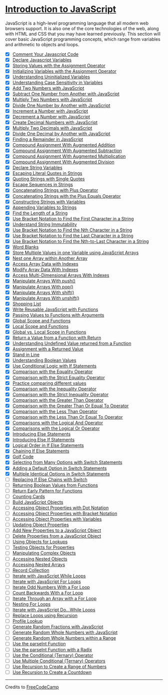 # [Introduction to JavaScript](https://learn.freecodecamp.org/javascript-algorithms-and-data-structures/basic-javascript/)

JavaScript is a high-level programming language that all modern web browsers support. It is also one of the core technologies of the web, along with HTML and CSS that you may have learned previously. This section will cover basic JavaScript programming concepts, which range from variables and arithmetic to objects and loops.

- [x] [Comment Your Javascript Code](001-comment-your-javascript-code.js)
- [x] [Declare Javascript Variables](002-declare-javascript-variables.js)
- [x] [Storing Values with the Assignment Operator](003-storing-values-with-the-assignment-operator.js)
- [x] [Initializing Variables with the Assignment Operator](004-initializing-variables-with-the-assignment-operator.js)
- [x] [Understanding Uninitialized Variables](005-understanding-uninitialized-variables.js)
- [x] [Understanding Case Sensitivity in Variables](006-understanding-case-sensitivity-in-variables.js)
- [x] [Add Two Numbers with JavaScript](007-add-two-numbers-with-javascript.js)
- [x] [Subtract One Number from Another with JavaScript](008-subtract-one-number-from-another-with-javascript.js)
- [x] [Multiply Two Numbers with JavaScript](009-multiply-two-numbers-with-javascript.js)
- [x] [Divide One Number by Another with JavaScript](010-divide-one-number-by-another-with-javascript.js)
- [x] [Increment a Number with JavaScript](011-increment-a-number-with-javascript.js)
- [x] [Decrement a Number with JavaScript](012-decrement-a-number-with-javascript.js)
- [x] [Create Decimal Numbers with JavaScript](013-create-decimal-numbers-with-javascript.js)
- [x] [Multiply Two Decimals with JavaScript](014-multiply-two-decimals-with-javascript.js)
- [x] [Divide One Decimal by Another with JavaScript](015-divide-one-decimal-by-another-with-javascript.js)
- [x] [Finding a Remainder in JavaScript](016-finding-a-remainder-in-javascript.js)
- [x] [Compound Assignment With Augmented Addition](017-compound-assignment-with-augmented-addition.js)
- [x] [Compound Assignment With Augmented Subtraction](018-compound-assignment-with-augmented-subtraction.js)
- [x] [Compound Assignment With Augmented Multiplication](019-compound-assignment-with-augmented-multiplication.js)
- [x] [Compound Assignment With Augmented Division](020-compound-assignment-with-augmented-division.js)
- [x] [Declare String Variables](021-declare-string-variables.js)
- [x] [Escaping Literal Quotes in Strings](022-escaping-literal-quotes-in-strings.js)
- [x] [Quoting Strings with Single Quotes](023-quoting-strings-with-single-quotes.js)
- [x] [Escape Sequences in Strings](024-escape-sequences-in-strings.js)
- [x] [Concatenating Strings with Plus Operator](025-concatenating-strings-with-plus-operator.js)
- [x] [Concatenating Strings with the Plus Equals Operator](026-concatenating-strings-with-the-plus-equals-operator.js)
- [x] [Constructing Strings with Variables](027-constructing-strings-with-variables.js)
- [x] [Appending Variables to Strings](028-appending-variables-to-strings.js)
- [x] [Find the Length of a String](029-find-the-length-of-a-string.js)
- [x] [Use Bracket Notation to Find the First Character in a String](030-use-bracket-notation-to-find-the-first-character-in-a-string.js)
- [x] [Understand String Immutability](031-understand-string-immutability.js)
- [x] [Use Bracket Notation to Find the Nth Character in a String](032-use-bracket-notation-to-find-the-nth-character-in-a-string.js)
- [x] [Use Bracket Notation to Find the Last Character in a String](033-use-bracket-notation-to-find-the-last-character-in-a-string.js)
- [x] [Use Bracket Notation to Find the Nth-to-Last Character in a String](034-use-bracket-notation-to-find-the-nth-to-last-character-in-a-string.js)
- [x] [Word Blanks](035-word-blanks.js)
- [x] [Store Multiple Values in one Variable using JavaScript Arrays](036-store-multiple-values-in-one-variable-using-javascript-arrays.js)
- [x] [Nest one Array within Another Array](037-nest-one-array-within-another-array.js)
- [x] [Access Array Data with Indexes](038-access-array-data-with-indexes.js)
- [x] [Modify Array Data With Indexes](039-modify-array-data-with-indexes.js)
- [x] [Access Multi-Dimensional Arrays With Indexes](040-access-multi-dimensional-arrays-with-indexes.js)
- [x] [Manipulate Arrays With push()](041-manipulate-arrays-with-push.js)
- [x] [Manipulate Arrays With pop()](042-manipulate-arrays-with-pop.js)
- [x] [Manipulate Arrays With shift()](043-manipulate-arrays-with-shift.js)
- [x] [Manipulate Arrays With unshift()](044-manipulate-arrays-with-unshift.js)
- [x] [Shopping List](045-shopping-lis.js)
- [x] [Write Reusable JavaScript with Functions](046-write-reusable-javascript-with-functions.js)
- [x] [Passing Values to Functions with Arguments](047-passing-values-to-functions-with-arguments.js)
- [x] [Global Scope and Functions](048-global-scope-and-functions.js)
- [x] [Local Scope and Functions](049-local-scope-and-functions.js)
- [x] [Global vs. Local Scope in Functions](050-global-vs--local-scope-in-functions.js)
- [x] [Return a Value from a Function with Return](051-return-a-value-from-a-function-with-return.js)
- [x] [Understanding Undefined Value returned from a Function](052-understanding-undefined-value-returned-from-a-function.js)
- [x] [Assignment with a Returned Value](053-assignment-with-a-returned-value.js)
- [x] [Stand in Line](054-stand-in-line.js)
- [x] [Understanding Boolean Values](055-understanding-boolean-values.js)
- [x] [Use Conditional Logic with If Statements](056-use-conditional-logic-with-if-statements.js)
- [x] [Comparison with the Equality Operator](057-comparison-with-the-equality-operator.js)
- [x] [Comparison with the Strict Equality Operator](058-comparison-with-the-strict-equality-operator.js)
- [x] [Practice comparing different values](059-practice-comparing-different-values.js)
- [x] [Comparison with the Inequality Operator](060-comparison-with-the-inequality-operator.js)
- [x] [Comparison with the Strict Inequality Operator](061-comparison-with-the-strict-inequality-operator.js)
- [x] [Comparison with the Greater Than Operator](062-comparison-with-the-greater-than-operator.js)
- [x] [Comparison with the Greater Than Or Equal To Operator](063-comparison-with-the-greater-than-or-equal-to-operator.js)
- [x] [Comparison with the Less Than Operator](064-comparison-with-the-less-than-operator.js)
- [x] [Comparison with the Less Than Or Equal To Operator](065-comparison-with-the-less-than-or-equal-to-operator.js)
- [x] [Comparisons with the Logical And Operator](066-comparisons-with-the-logical-and-operator.js)
- [x] [Comparisons with the Logical Or Operator](067-comparisons-with-the-logical-or-operator.js)
- [x] [Introducing Else Statements](068-introducing-else-statements.js)
- [x] [Introducing Else If Statements](069-introducing-else-if-statements.js)
- [x] [Logical Order in If Else Statements](070-logical-order-in-if-else-statements.js)
- [x] [Chaining If Else Statements](071-chaining-if-else-statements.js)
- [x] [Golf Code](072-golf-code.js)
- [x] [Selecting from Many Options with Switch Statements](073-selecting-from-many-options-with-switch-statements.js)
- [x] [Adding a Default Option in Switch Statements](074-adding-a-default-option-in-switch-statements.js)
- [x] [Multiple Identical Options in Switch Statements](075-multiple-identical-options-in-switch-statements.js)
- [ ] [Replacing If Else Chains with Switch](076-replacing-if-else-chains-with-switch.js)
- [ ] [Returning Boolean Values from Functions](077-returning-boolean-values-from-functions.js)
- [ ] [Return Early Pattern for Functions](078-return-early-pattern-for-functions.js)
- [ ] [Counting Cards](079-counting-cards.js)
- [ ] [Build JavaScript Objects](080-build-javascript-objects.js)
- [ ] [Accessing Object Properties with Dot Notation](081-accessing-object-properties-with-dot-notation.js)
- [ ] [Accessing Object Properties with Bracket Notation](082-accessing-object-properties-with-bracket-notation.js)
- [ ] [Accessing Object Properties with Variables](083-accessing-object-properties-with-variables.js)
- [ ] [Updating Object Properties](084-updating-object-properties.js)
- [ ] [Add New Properties to a JavaScript Object](085-add-new-properties-to-a-javascript-object.js)
- [ ] [Delete Properties from a JavaScript Object](086-delete-properties-from-a-javascript-object.js)
- [ ] [Using Objects for Lookups](087-using-objects-for-lookups.js)
- [ ] [Testing Objects for Properties](088-testing-objects-for-properties.js)
- [ ] [Manipulating Complex Objects](089-manipulating-complex-objects.js)
- [ ] [Accessing Nested Objects](090-accessing-nested-objects.js)
- [ ] [Accessing Nested Arrays](091-accessing-nested-arrays.js)
- [ ] [Record Collection](092-record-collection.js)
- [ ] [Iterate with JavaScript While Loops](093-iterate-with-javascript-while-loops.js)
- [ ] [Iterate with JavaScript For Loops](094-iterate-with-javascript-for-loops.js)
- [ ] [Iterate Odd Numbers With a For Loop](095-iterate-odd-numbers-with-a-for-loop.js)
- [ ] [Count Backwards With a For Loop](096-count-backwards-with-a-for-loop.js)
- [ ] [Iterate Through an Array with a For Loop](097-iterate-through-an-array-with-a-for-loop.js)
- [ ] [Nesting For Loops](098-nesting-for-loops.js)
- [ ] [Iterate with JavaScript Do...While Loops](099-iterate-with-javascript-do---while-loops.js)
- [ ] [Replace Loops using Recursion](100-replace-loops-using-recursion.js)
- [ ] [Profile Lookup](101-profile-lookup.js)
- [ ] [Generate Random Fractions with JavaScript](102-generate-random-fractions-with-javascript.js)
- [ ] [Generate Random Whole Numbers with JavaScript](103-generate-random-whole-numbers-with-javascript.js)
- [ ] [Generate Random Whole Numbers within a Range](104-generate-random-whole-numbers-within-a-range.js)
- [ ] [Use the parseInt Function](105-use-the-parseint-function.js)
- [ ] [Use the parseInt Function with a Radix](106-use-the-parseint-function-with-a-radix.js)
- [ ] [Use the Conditional (Ternary) Operator](107-use-the-conditional-ternary-operator.js)
- [ ] [Use Multiple Conditional (Ternary) Operators](108-use-multiple-conditional-ternary-operators.js)
- [ ] [Use Recursion to Create a Range of Numbers](109-use-recursion-to-create-a-range-of-numbers.js)
- [ ] [Use Recursion to Create a Countdown](110-use-recursion-to-create-a-countdown.js)

---

Credits to [FreeCodeCamp](https://www.freecodecamp.org/)
